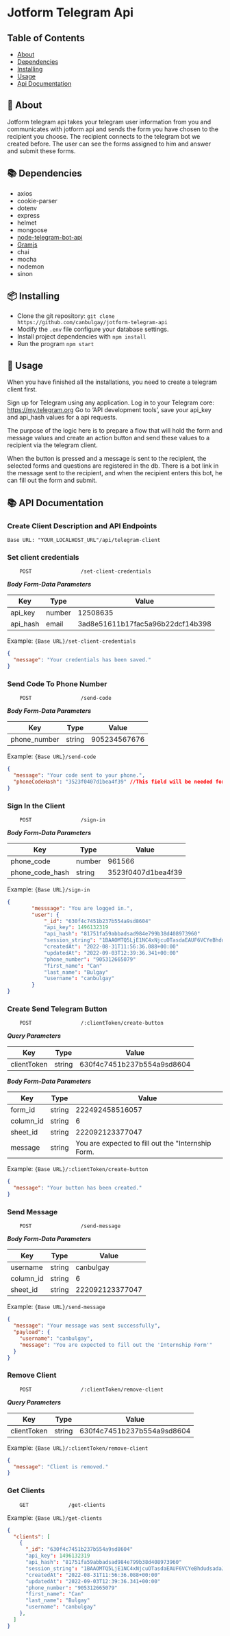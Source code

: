 # Jotform Telegram Api

## Table of Contents

- [About](#about)
- [Dependencies](#dependencies)
- [Installing](#getting_started)
- [Usage](#usage)
- [Api Documentation](#api)

## 💭 About <a name = "about"></a>

Jotform telegram api takes your telegram user information from you and communicates with jotform api and sends the form you have chosen to the recipient you choose. The recipient connects to the telegram bot we created before. The user can see the forms assigned to him and answer and submit these forms.

## 📚 Dependencies <a name = "dependencies"></a>

- axios
- cookie-parser
- dotenv
- express
- helmet
- mongoose
- [node-telegram-bot-api](https://github.com/yagop/node-telegram-bot-api/)
- [Gramjs](github.com/gram-js/gramjs)
- chai
- mocha
- nodemon
- sinon

## 📦 Installing <a name = "getting_started"></a>

- Clone the git repository: `git clone https://github.com/canbulgay/jotform-telegram-api`
- Modify the `.env` file configure your database settings.
- Install project dependencies with `npm install`
- Run the program `npm start`

## 🚀 Usage <a name = "usage"></a>

When you have finished all the installations, you need to create a telegram client first.

Sign up for Telegram using any application.
Log in to your Telegram core: https://my.telegram.org
Go to ‘API development tools’, save your api_key and api_hash values for a api requests.

The purpose of the logic here is to prepare a flow that will hold the form and message values and create an action button and send these values to a recipient via the telegram client.

When the button is pressed and a message is sent to the recipient, the selected forms and questions are registered in the db. There is a bot link in the message sent to the recipient, and when the recipient enters this bot, he can fill out the form and submit.

## 📚 API Documentation <a name = "api"></a>

### Create Client Description and API Endpoints

`Base URL: "YOUR_LOCALHOST_URL"/api/telegram-client`

### Set client credentials

    	POST				/set-client-credentials

**_Body Form-Data Parameters_**

| Key      | Type   | Value                            |
| -------- | ------ | -------------------------------- |
| api_key  | number | 12508635                         |
| api_hash | email  | 3ad8e51611b17fac5a96b22dcf14b398 |

Example: `{Base URL}/set-client-credentials`

```json
{
  "message": "Your credentials has been saved."
}
```

### Send Code To Phone Number

    	POST				/send-code

**_Body Form-Data Parameters_**

| Key          | Type   | Value        |
| ------------ | ------ | ------------ |
| phone_number | string | 905234567676 |

Example: `{Base URL}/send-code`

```json
{
  "message": "Your code sent to your phone.",
  "phoneCodeHash": "3523f0407d1bea4f39" //This field will be needed for sign in
}
```

### Sign In the Client

    	POST				/sign-in

**_Body Form-Data Parameters_**

| Key             | Type   | Value              |
| --------------- | ------ | ------------------ |
| phone_code      | number | 961566             |
| phone_code_hash | string | 3523f0407d1bea4f39 |

Example: `{Base URL}/sign-in`

```json
{
        "messsage": "You are logged in.",
        "user": {
            "_id": "630f4c7451b237b554a9sd8604"
            "api_key": 1496132319
            "api_hash": "81751fa59abbadsad984e799b38d408973960"
            "session_string": "1BAAOMTQ5LjE1NC4xNjcuOTasdaEAUF6VCYeBhdudsadaJBZoYjOCP0FpiS+mlRywmysBPyVGk7itzw…"
            "createdAt": "2022-08-31T11:56:36.088+00:00"
            "updatedAt": "2022-09-03T12:39:36.341+00:00"
            "phone_number": "905312665079"
            "first_name": "Can"
            "last_name": "Bulgay"
            "username": "canbulgay"
        }
}
```

### Create Send Telegram Button

    	POST				/:clientToken/create-button

**_Query Parameters_**

| Key         | Type   | Value                      |
| ----------- | ------ | -------------------------- |
| clientToken | string | 630f4c7451b237b554a9sd8604 |

**_Body Form-Data Parameters_**

| Key       | Type   | Value                                              |
| --------- | ------ | -------------------------------------------------- |
| form_id   | string | 222492458516057                                    |
| column_id | string | 6                                                  |
| sheet_id  | string | 222092123377047                                    |
| message   | string | You are expected to fill out the "Internship Form. |

Example: `{Base URL}/:clientToken/create-button`

```json
{
  "message": "Your button has been created."
}
```

### Send Message

    	POST				/send-message

**_Body Form-Data Parameters_**

| Key       | Type   | Value           |
| --------- | ------ | --------------- |
| username  | string | canbulgay       |
| column_id | string | 6               |
| sheet_id  | string | 222092123377047 |

Example: `{Base URL}/send-message`

```json
{
  "message": "Your message was sent successfully",
  "payload": {
    "username": "canbulgay",
    "message": "You are expected to fill out the 'Internship Form'"
  }
}
```

### Remove Client

    	POST				/:clientToken/remove-client

**_Query Parameters_**

| Key         | Type   | Value                      |
| ----------- | ------ | -------------------------- |
| clientToken | string | 630f4c7451b237b554a9sd8604 |

Example: `{Base URL}/:clientToken/remove-client`

```json
{
  "message": "Client is removed."
}
```

### Get Clients

    	GET				/get-clients

Example: `{Base URL}/get-clients`

```json
{
  "clients": [
    {
      "_id": "630f4c7451b237b554a9sd8604"
      "api_key": 1496132319
      "api_hash": "81751fa59abbadsad984e799b38d408973960"
      "session_string": "1BAAOMTQ5LjE1NC4xNjcuOTasdaEAUF6VCYeBhdudsadaJBZoYjOCP0FpiS+mlRywmysBPyVGk7itzw…"
      "createdAt": "2022-08-31T11:56:36.088+00:00"
      "updatedAt": "2022-09-03T12:39:36.341+00:00"
      "phone_number": "905312665079"
      "first_name": "Can"
      "last_name": "Bulgay"
      "username": "canbulgay"
    },
  ]
}
```
